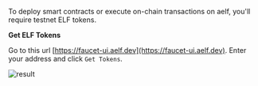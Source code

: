 To deploy smart contracts or execute on-chain transactions on aelf, you'll require testnet ELF tokens.

**Get ELF Tokens**

Go to this url [https://faucet-ui.aelf.dev](https://faucet-ui.aelf.dev). Enter your address and click `Get Tokens`.

![result](/img/get-token-ui.png)
